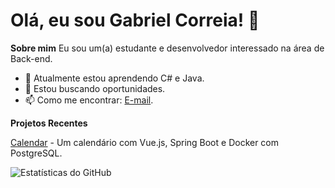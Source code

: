 # Olá, eu sou Gabriel Correia! 👋

**Sobre mim**
Eu sou um(a) estudante e desenvolvedor interessado na área de Back-end.
- 🌱 Atualmente estou aprendendo C# e Java.
- 💼 Estou buscando oportunidades.
- 📫 Como me encontrar: [E-mail](mailto:gabrielcorreiacds@gmail.com).

**Projetos Recentes**

[Calendar](https://github.com/Gabriel-Correia-Silva/Calendar-Vue-SpringBoot) - Um calendário com Vue.js, Spring Boot e Docker com PostgreSQL.

![Estatísticas do GitHub](https://github-readme-stats.vercel.app/api?username=Gabriel-Correia-Silva&show_icons=true&theme=radical)
